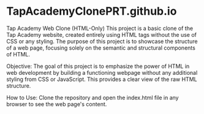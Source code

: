 # TapAcademyClonePRT.github.io

Tap Academy Web Clone (HTML-Only)
This project is a basic clone of the Tap Academy website, created entirely using HTML tags without the use of CSS or any styling. The purpose of this project is to showcase the structure of a web page, focusing solely on the semantic and structural components of HTML.

Objective:
The goal of this project is to emphasize the power of HTML in web development by building a functioning webpage without any additional styling from CSS or JavaScript. This provides a clear view of the raw HTML structure.

How to Use:
Clone the repository and open the index.html file in any browser to see the web page's content.




